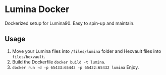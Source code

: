 # Lumina Docker

Dockerized setup for Lumina90. Easy to spin-up and maintain. 

## Usage
1. Move your Lumina files into `/files/lumina` folder and Hexvault files into `files/hexvault`.
2. Build the Dockerfile `docker build -t lumina`.
3. `docker run -d -p 65433:65443 -p 65432:65432 lumina`
Enjoy.
